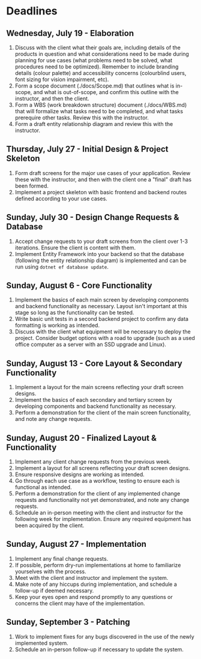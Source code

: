 # Deadlines

## Wednesday, July 19 - Elaboration

1. Discuss with the client what their goals are, including details of the products in question and what considerations need to be made during planning for use cases (what problems need to be solved, what procedures need to be optimized). Remember to include branding details (colour palette) and accessibility concerns (colourblind users, font sizing for vision impairment, etc).
2. Form a scope document (./docs/Scope.md) that outlines what is in-scope, and what is out-of-scope, and confirm this outline with the instructor, and then the client.
3. Form a WBS (work breakdown structure) document (./docs/WBS.md) that will formalize what tasks need to be completed, and what tasks prerequire other tasks. Review this with the instructor.
4. Form a draft entity relationship diagram and review this with the instructor.

## Thursday, July 27 - Initial Design & Project Skeleton

1. Form draft screens for the major use cases of your application. Review these with the instructor, and then with the client one a "final" draft has been formed.
2. Implement a project skeleton with basic frontend and backend routes defined according to your use cases.

## Sunday, July 30 - Design Change Requests & Database

1. Accept change requests to your draft screens from the client over 1-3 iterations. Ensure the client is content with them.
2. Implement Entity Framework into your backend so that the database (following the entity relationship diagram) is implemented and can be run using `dotnet ef database update`.

## Sunday, August 6 - Core Functionality

1. Implement the basics of each main screen by developing components and backend functionality as necessary. Layout isn't important at this stage so long as the functionality can be tested.
2. Write basic unit tests in a second backend project to confirm any data formatting is working as intended.
3. Discuss with the client what equipment will be necessary to deploy the project. Consider budget options with a road to upgrade (such as a used office computer as a server with an SSD upgrade and Linux).

## Sunday, August 13 - Core Layout & Secondary Functionality

1. Implement a layout for the main screens reflecting your draft screen designs.
2. Implement the basics of each secondary and tertiary screen by developing components and backend functionality as necessary.
3. Perform a demonstration for the client of the main screen functionality, and note any change requests.

## Sunday, August 20 - Finalized Layout & Functionality

1. Implement any client change requests from the previous week.
2. Implement a layout for all screens reflecting your draft screen designs.
3. Ensure responsive designs are working as intended.
4. Go through each use case as a workflow, testing to ensure each is functional as intended.
5. Perform a demonstration for the client of any implemented change requests and functionality not yet demonstrated, and note any change requests.
6. Schedule an in-person meeting with the client and instructor for the following week for implementation. Ensure any required equipment has been acquired by the client.

## Sunday, August 27 - Implementation

1. Implement any final change requests.
2. If possible, perform dry-run implementations at home to familiarize yourselves with the process.
3. Meet with the client and instructor and implement the system.
4. Make note of any hiccups during implementation, and schedule a follow-up if deemed necessary.
5. Keep your eyes open and respond promptly to any questions or concerns the client may have of the implementation.

## Sunday, September 3 - Patching

1. Work to implement fixes for any bugs discovered in the use of the newly implemented system.
2. Schedule an in-person follow-up if necessary to update the system.
